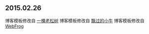 2015.02.26
---
博客模板修改自 [一棵老松树](http://oldpine.tk/)
博客模板修改自 [飘过的小牛](http://github.thinkingbar.com)
博客模板修改自 [WebFrog](http://webfrogs.me/)


